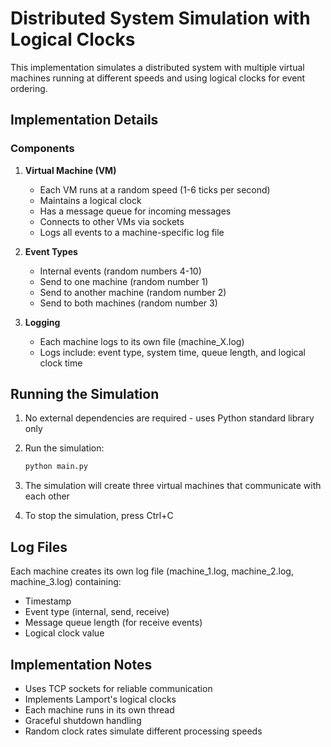 # Distributed System Simulation with Logical Clocks

This implementation simulates a distributed system with multiple virtual machines running at different speeds and using logical clocks for event ordering.

## Implementation Details

### Components

1. **Virtual Machine (VM)**
   - Each VM runs at a random speed (1-6 ticks per second)
   - Maintains a logical clock
   - Has a message queue for incoming messages
   - Connects to other VMs via sockets
   - Logs all events to a machine-specific log file

2. **Event Types**
   - Internal events (random numbers 4-10)
   - Send to one machine (random number 1)
   - Send to another machine (random number 2)
   - Send to both machines (random number 3)

3. **Logging**
   - Each machine logs to its own file (machine_X.log)
   - Logs include: event type, system time, queue length, and logical clock time

## Running the Simulation

1. No external dependencies are required - uses Python standard library only

2. Run the simulation:
   ```bash
   python main.py
   ```

3. The simulation will create three virtual machines that communicate with each other

4. To stop the simulation, press Ctrl+C

## Log Files

Each machine creates its own log file (machine_1.log, machine_2.log, machine_3.log) containing:
- Timestamp
- Event type (internal, send, receive)
- Message queue length (for receive events)
- Logical clock value

## Implementation Notes

- Uses TCP sockets for reliable communication
- Implements Lamport's logical clocks
- Each machine runs in its own thread
- Graceful shutdown handling
- Random clock rates simulate different processing speeds
